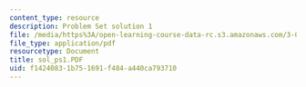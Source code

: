 ```yaml
---
content_type: resource
description: Problem Set solution 1
file: /media/https%3A/open-learning-course-data-rc.s3.amazonaws.com/3-00-thermodynamics-of-materials-fall-2002/f14240831b751691f484a440ca793710_sol_ps1.PDF
file_type: application/pdf
resourcetype: Document
title: sol_ps1.PDF
uid: f1424083-1b75-1691-f484-a440ca793710
---
```

